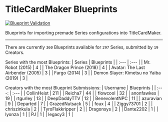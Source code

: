 # TitleCardMaker Blueprints
[![Blueprint Validation](https://github.com/TitleCardMaker/Blueprints/actions/workflows/pytest.yml/badge.svg?branch=master)](https://github.com/TitleCardMaker/Blueprints/actions/workflows/pytest.yml)

Blueprints for importing premade Series configurations into TitleCardMaker.

---

There are currently `360` Blueprints available for `297` Series, submitted by `19` Creators.

Series with the most Blueprints:
| Series | Blueprints |
| :--- | :--- |
| Mr. Robot (2015) | 4 |
| The Dragon Prince (2018) | 4 |
| Avatar: The Last Airbender (2005) | 3 |
| Fargo (2014) | 3 |
| Demon Slayer: Kimetsu no Yaiba (2019) | 3 |

Creators with the most Blueprint Submissions:
| Username | Blueprints |
| :---: | :--- |
| CollinHeist | 211 |
| Reicha7 | 44 |
| flowcool | 32 |
| anonfawkes | 19 |
| rtgurley | 13 |
| DeepDaddyTTV | 12 |
| BenevolentNPC | 11 |
| azuravian | 9 |
| Departed | 7 |
| GrazedNutsack | 5 |
| foux | 4 |
| Ziggy73701 | 2 |
| chriszinkula | 2 |
| TyroFlakkripper | 2 |
| Dragonsys | 2 |
| Dante2202 | 1 |
| lyonza | 1 |
| PJ | 1 |
| legacy3 | 1 |
